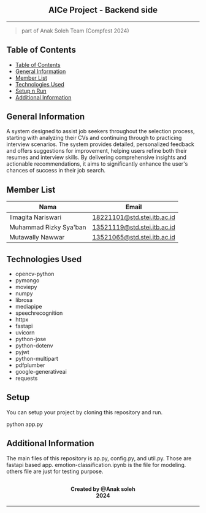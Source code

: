 <h2 align="center">
  AICe Project - Backend side<br/>
</h2>
<hr>

> part of Anak Soleh Team (Compfest 2024)

## Table of Contents
- [Table of Contents](#table-of-contents)
- [General Information](#general-information)
- [Member List](#member-list)
- [Technologies Used](#technologies-used)
- [Setup n Run](#setup)
- [Additional Information](#additional-information)

<a name="general-information"></a>

## General Information
A system designed to assist job seekers throughout the selection process, starting with analyzing their CVs and continuing through to practicing interview scenarios. The system provides detailed, personalized feedback and offers suggestions for improvement, helping users refine both their resumes and interview skills. By delivering comprehensive insights and actionable recommendations, it aims to significantly enhance the user's chances of success in their job search.

<a name="member-list"></a>

## Member List

| Nama                  | Email                       |
| --------------------- | --------------------------- |
| Ilmagita Nariswari    | 18221101@std.stei.itb.ac.id |
| Muhammad Rizky Sya'ban| 13521119@std.stei.itb.ac.id |
| Mutawally Nawwar      | 13521065@std.stei.itb.ac.id |

<a name="technologies-used"></a>

## Technologies Used
- opencv-python
- pymongo
- moviepy
- numpy
- librosa
- mediapipe
- speechrecognition
- httpx
- fastapi
- uvicorn
- python-jose
- python-dotenv
- pyjwt
- python-multipart
- pdfplumber
- google-generativeai
- requests

<a name="setup"></a>

## Setup
You can setup your project by cloning this repository and run.

python app.py

<a name="usage"></a>

## Additional Information
The main files of this repository is ap.py, config.py, and util.py. Those are fastapi based app.
emotion-classification.ipynb is the file for modeling.
others file are just for testing purpose.

<a name="contact"></a>
## 
<h4 align="center">
  Created by @Anak soleh<br/>
  2024
</h4>
<hr>
